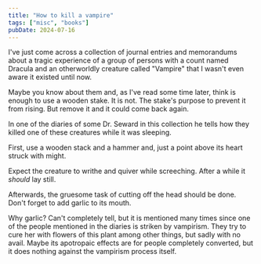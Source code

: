 ```yaml
---
title: "How to kill a vampire"
tags: ["misc", "books"]
pubDate: 2024-07-16
---
```


I've just come across a collection of journal entries and memorandums about a tragic experience of a group of persons with a count named Dracula and an otherworldly creature called "Vampire" that I wasn't even aware it existed until now.

Maybe you know about them and, as I've read some time later, think is enough to use a wooden stake. It is not. The stake's purpose to prevent it from rising. But remove it and it could come back again.

In one of the diaries of some Dr. Seward in this collection he tells how they killed one of these creatures while it was sleeping.

First, use a wooden stack and a hammer and, just a point above its heart struck with might.

Expect the creature to writhe and quiver while screeching. After a while it _should_ lay still.

Afterwards, the gruesome task of cutting off the head should be done. Don't forget to add garlic to its mouth.

Why garlic? Can't completely tell, but it is mentioned many times since one of the people mentioned in the diaries is striken by vampirism. They try to cure her with flowers of this plant among other things, but sadly with no avail. Maybe its apotropaic effects are for people completely converted, but it does nothing against the vampirism process itself.